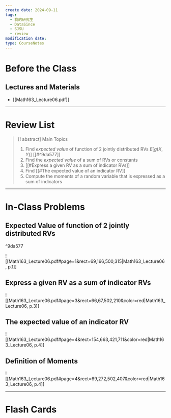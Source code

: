 ```yaml
---
create date: 2024-09-11
tags:
  - 我的研究生
  - DataSince
  - SJSU
  - review
modification date: 
type: CourseNotes
---
```


# Before the Class
## Lectures and Materials
- [[Math163_Lecture06.pdf]]
---
# Review List
>[! abstract] Main Topics
>1. Find *expected value* of function of 2 jointly distributed RVs $E[g(X,Y)]$ [[#^9da577]]
>2. Find the *expected value* of a sum of RVs or constants
>3. [[#Express a given RV as a sum of indicator RVs]]
>4. Find [[#The expected value of an indicator RV]]
>5. Compute the moments of a random variable that is expressed as a sum of indicators

---
# In-Class Problems
## Expected Value of function of 2 jointly distributed RVs
^9da577

![[Math163_Lecture06.pdf#page=1&rect=69,166,500,315|Math163_Lecture06, p.1]]

## Express a given RV as a sum of indicator RVs
![[Math163_Lecture06.pdf#page=3&rect=66,67,502,210&color=red|Math163_Lecture06, p.3]]
## The expected value of an indicator RV
![[Math163_Lecture06.pdf#page=4&rect=154,663,421,711&color=red|Math163_Lecture06, p.4]]
## Definition of Moments
![[Math163_Lecture06.pdf#page=4&rect=69,272,502,407&color=red|Math163_Lecture06, p.4]]

---

# Flash Cards
